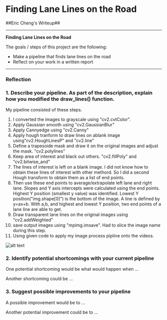 # **Finding Lane Lines on the Road** 

##Eric Cheng's Writeup## 

---

**Finding Lane Lines on the Road**

The goals / steps of this project are the following:
* Make a pipeline that finds lane lines on the road
* Reflect on your work in a written report


[//]: # (Image References)

[image1]: ./examples/grayscale.jpg "Grayscale"

---

### Reflection

### 1. Describe your pipeline. As part of the description, explain how you modified the draw_lines() function.

My pipeline consisted of these steps. 
1. I converted the images to grayscale using "cv2.cvtColor". 
2. Apply Gaussian smooth using "cv2.GaussianBlur"
3. Apply Cannyedge using "cv2.Canny"
4. Apply hough tranform to draw lines on ablank image using"cv2.HoughLinesP" and "cv2.line"
5. Define a trapesoide mask and draw it on the original images and adjust the mask. "cv2.polylines"
6. Keep area of interest and black out others. "cv2.fillPoly" and "cv2.bitwise_and"
7. The lines of interest is left on a blank image. I did not know how to obtain these lines of interest with other methord. So I did a second Hough transform to obtain them as a list of end points.
8. Then use these end points to average/extrapolate left lane and right lane. Slopes and Y axis intercepts were calculated using the end points. Highest Y position (smallest y value) was identified. Lowest Y position("img.shape[0]") is the bottom of the image. A line is defined by y=ax+b. With a,b, and highest and lowest Y position, two end points of a lane line are able to get.
9. Draw transparent lane lines on the original images using "cv2.addWeighted"
10. save output images using "mpimg.imsave". Had to slice the image name during this step.
11. Using given code to apply my image process pipline onto the videos. 



![alt text][image1]


### 2. Identify potential shortcomings with your current pipeline


One potential shortcoming would be what would happen when ... 

Another shortcoming could be ...


### 3. Suggest possible improvements to your pipeline

A possible improvement would be to ...

Another potential improvement could be to ...
